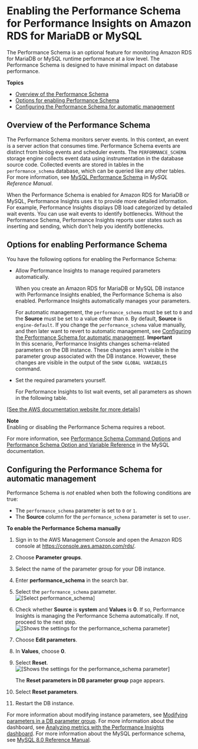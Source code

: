 # Enabling the Performance Schema for Performance Insights on Amazon RDS for MariaDB or MySQL<a name="USER_PerfInsights.EnableMySQL"></a>

The Performance Schema is an optional feature for monitoring Amazon RDS for MariaDB or MySQL runtime performance at a low level\. The Performance Schema is designed to have minimal impact on database performance\.

**Topics**
+ [Overview of the Performance Schema](#USER_PerfInsights.EnableMySQL.overview)
+ [Options for enabling Performance Schema](#USER_PerfInsights.EnableMySQL.options)
+ [Configuring the Performance Schema for automatic management](#USER_PerfInsights.EnableMySQL.RDS)

## Overview of the Performance Schema<a name="USER_PerfInsights.EnableMySQL.overview"></a>

The Performance Schema monitors server events\. In this context, an event is a server action that consumes time\. Performance Schema events are distinct from binlog events and scheduler events\. The `PERFORMANCE_SCHEMA` storage engine collects event data using instrumentation in the database source code\. Collected events are stored in tables in the `performance_schema` database, which can be queried like any other tables\. For more information, see [MySQL Performance Schema](https://dev.mysql.com/doc/refman/8.0/en/performance-schema.html) in *MySQL Reference Manual*\.

When the Performance Schema is enabled for Amazon RDS for MariaDB or MySQL, Performance Insights uses it to provide more detailed information\. For example, Performance Insights displays DB load categorized by detailed wait events\. You can use wait events to identify bottlenecks\. Without the Performance Schema, Performance Insights reports user states such as inserting and sending, which don't help you identify bottlenecks\.

## Options for enabling Performance Schema<a name="USER_PerfInsights.EnableMySQL.options"></a>

You have the following options for enabling the Performance Schema:
+ Allow Performance Insights to manage required parameters automatically\.

  When you create an Amazon RDS for MariaDB or MySQL DB instance with Performance Insights enabled, the Performance Schema is also enabled\. Performance Insights automatically manages your parameters\. 

  For automatic management, the `performance_schema` must be set to `0` and the **Source** must be set to a value other than `0`\. By default, **Source** is `engine-default`\. If you change the `performance_schema` value manually, and then later want to revert to automatic management, see [Configuring the Performance Schema for automatic management](#USER_PerfInsights.EnableMySQL.RDS)\.
**Important**  
In this scenario, Performance Insights changes schema\-related parameters on the DB instance\. These changes aren't visible in the parameter group associated with the DB instance\. However, these changes are visible in the output of the `SHOW GLOBAL VARIABLES` command\.
+ Set the required parameters yourself\.

  For Performance Insights to list wait events, set all parameters as shown in the following table\.

[\[See the AWS documentation website for more details\]](http://docs.aws.amazon.com/AmazonRDS/latest/UserGuide/USER_PerfInsights.EnableMySQL.html)

**Note**  
Enabling or disabling the Performance Schema requires a reboot\.

For more information, see [Performance Schema Command Options](https://dev.mysql.com/doc/refman/5.6/en/performance-schema-options.html#option_mysqld_performance-schema-consumer-events-stages-current) and [Performance Schema Option and Variable Reference](https://dev.mysql.com/doc/refman/8.0/en/performance-schema-option-variable-reference.html) in the MySQL documentation\.

## Configuring the Performance Schema for automatic management<a name="USER_PerfInsights.EnableMySQL.RDS"></a>

Performance Schema is *not* enabled when both the following conditions are true:
+ The `performance_schema` parameter is set to `0` or `1`\.
+ The **Source** column for the `performance_schema` parameter is set to `user`\.

**To enable the Performance Schema manually**

1. Sign in to the AWS Management Console and open the Amazon RDS console at [https://console\.aws\.amazon\.com/rds/](https://console.aws.amazon.com/rds/)\.

1. Choose **Parameter groups**\.

1. Select the name of the parameter group for your DB instance\.

1. Enter **performance\_schema** in the search bar\.

1. Select the `performance_schema` parameter\.  
![\[Select performance_schema\]](http://docs.aws.amazon.com/AmazonRDS/latest/UserGuide/images/perf_schema.png)

1. Check whether **Source** is **system** and **Values** is **0**\. If so, Performance Insights is managing the Performance Schema automatically\. If not, proceed to the next step\.  
![\[Shows the settings for the performance_schema parameter\]](http://docs.aws.amazon.com/AmazonRDS/latest/UserGuide/images/perf_schema_user.png)

1. Choose **Edit parameters**\.

1. In **Values**, choose **0**\.

1. Select **Reset**\.  
![\[Shows the settings for the performance_schema parameter\]](http://docs.aws.amazon.com/AmazonRDS/latest/UserGuide/images/reset.png)

   The **Reset parameters in DB parameter group** page appears\.

1. Select **Reset parameters**\.

1. Restart the DB instance\.

For more information about modifying instance parameters, see [Modifying parameters in a DB parameter group](USER_WorkingWithParamGroups.md#USER_WorkingWithParamGroups.Modifying)\. For more information about the dashboard, see [Analyzing metrics with the Performance Insights dashboard](USER_PerfInsights.UsingDashboard.md)\. For more information about the MySQL performance schema, see [MySQL 8\.0 Reference Manual](https://dev.mysql.com/doc/refman/8.0/en/performance-schema.html)\.
